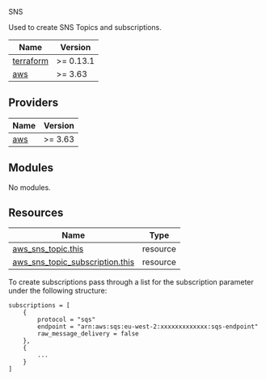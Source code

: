 SNS

Used to create SNS Topics and subscriptions.

| Name | Version |
|------|---------|
| <a name="requirement_terraform"></a> [terraform](#requirement\_terraform) | >= 0.13.1 |
| <a name="requirement_aws"></a> [aws](#requirement\_aws) | >= 3.63 |

## Providers

| Name | Version |
|------|---------|
| <a name="provider_aws"></a> [aws](#provider\_aws) | >= 3.63 |

## Modules

No modules.

## Resources

| Name | Type |
|------|------|
| [aws_sns_topic.this](https://registry.terraform.io/providers/hashicorp/aws/latest/docs/resources/aws_sns_topic) | resource |
| [aws_sns_topic_subscription.this](https://registry.terraform.io/providers/hashicorp/aws/latest/docs/resources/aws_sns_topic_subscription) | resource |


To create subscriptions pass through a list for the subscription parameter under the following structure:

```
subscriptions = [
	{
		protocol = "sqs"
		endpoint = "arn:aws:sqs:eu-west-2:xxxxxxxxxxxxx:sqs-endpoint"
		raw_message_delivery = false
	},
	{
		...
	}
]
```
